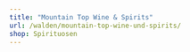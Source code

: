```yaml
---
title: "Mountain Top Wine & Spirits"
url: /walden/mountain-top-wine-und-spirits/
shop: Spirituosen
---
```

